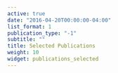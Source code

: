 ```yaml
---
active: true
date: "2016-04-20T00:00:00-04:00"
list_format: 1
publication_type: "-1"
subtitle: ""
title: Selected Publications
weight: 10
widget: publications_selected
---
```


